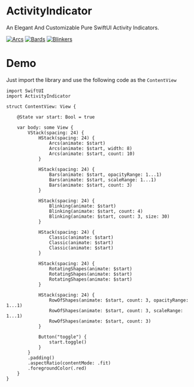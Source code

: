 # ActivityIndicator

An Elegant And Customizable Pure SwiftUI Activity Indicators.

[![Arcs][2]][2]
[![Bards][3]][3]
[![Blinkers][4]][4]


# Demo

Just import the library and use the following code as the `ContentView`

```
import SwiftUI
import ActivityIndicator

struct ContentView: View {

    @State var start: Bool = true

    var body: some View {
        VStack(spacing: 24) {
            HStack(spacing: 24) {
                Arcs(animate: $start)
                Arcs(animate: $start, width: 8)
                Arcs(animate: $start, count: 10)
            }

            HStack(spacing: 24) {
                Bars(animate: $start, opacityRange: 1...1)
                Bars(animate: $start, scaleRange: 1...1)
                Bars(animate: $start, count: 3)
            }

            HStack(spacing: 24) {
                Blinking(animate: $start)
                Blinking(animate: $start, count: 4)
                Blinking(animate: $start, count: 3, size: 30)
            }

            HStack(spacing: 24) {
                Classic(animate: $start)
                Classic(animate: $start)
                Classic(animate: $start)
            }

            HStack(spacing: 24) {
                RotatingShapes(animate: $start)
                RotatingShapes(animate: $start)
                RotatingShapes(animate: $start)
            }

            HStack(spacing: 24) {
                RowOfShapes(animate: $start, count: 3, opacityRange: 1...1)
                RowOfShapes(animate: $start, count: 3, scaleRange: 1...1)
                RowOfShapes(animate: $start, count: 3)
            }

            Button("toggle") {
                start.toggle()
            }
        }
        .padding()
        .aspectRatio(contentMode: .fit)
        .foregroundColor(.red)
    }
}
```



  [1]: https://i.stack.imgur.com/0WfKz.png
  [2]: https://i.stack.imgur.com/fdbbC.gif
  [3]: https://i.stack.imgur.com/LrG7U.gif
  [4]: https://i.stack.imgur.com/MvDUI.gif
